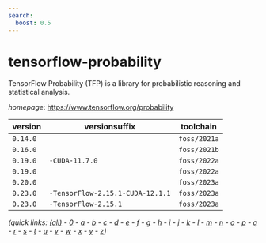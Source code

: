 ```yaml
---
search:
  boost: 0.5
---
```

# tensorflow-probability

TensorFlow Probability (TFP) is a library for probabilistic reasoning and statistical analysis.

*homepage*: <https://www.tensorflow.org/probability>

version | versionsuffix | toolchain
--------|---------------|----------
``0.14.0`` |  | ``foss/2021a``
``0.16.0`` |  | ``foss/2021b``
``0.19.0`` | ``-CUDA-11.7.0`` | ``foss/2022a``
``0.19.0`` |  | ``foss/2022a``
``0.20.0`` |  | ``foss/2023a``
``0.23.0`` | ``-TensorFlow-2.15.1-CUDA-12.1.1`` | ``foss/2023a``
``0.23.0`` | ``-TensorFlow-2.15.1`` | ``foss/2023a``


*(quick links: [(all)](../index.md) - [0](../0/index.md) - [a](../a/index.md) - [b](../b/index.md) - [c](../c/index.md) - [d](../d/index.md) - [e](../e/index.md) - [f](../f/index.md) - [g](../g/index.md) - [h](../h/index.md) - [i](../i/index.md) - [j](../j/index.md) - [k](../k/index.md) - [l](../l/index.md) - [m](../m/index.md) - [n](../n/index.md) - [o](../o/index.md) - [p](../p/index.md) - [q](../q/index.md) - [r](../r/index.md) - [s](../s/index.md) - [t](../t/index.md) - [u](../u/index.md) - [v](../v/index.md) - [w](../w/index.md) - [x](../x/index.md) - [y](../y/index.md) - [z](../z/index.md))*


